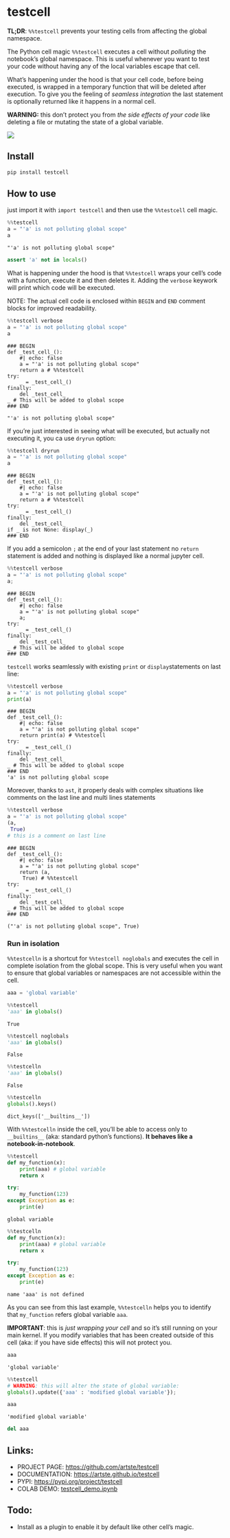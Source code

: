 # testcell

<!-- WARNING: THIS FILE WAS AUTOGENERATED! DO NOT EDIT! -->

**TL;DR**: `%%testcell` prevents your testing cells from affecting the
global namespace.

The Python cell magic `%%testcell` executes a cell without *polluting*
the notebook’s global namespace. This is useful whenever you want to
test your code without having any of the local variables escape that
cell.

What’s happening under the hood is that your cell code, before being
executed, is wrapped in a temporary function that will be deleted after
execution. To give you the feeling of *seamless integration* the last
statement is optionally returned like it happens in a normal cell.

**WARNING:** this don’t protect you from *the side effects of your code*
like deleting a file or mutating the state of a global variable.

<div>

[![](https://colab.research.google.com/assets/colab-badge.svg)](https://colab.research.google.com/github/artste/testcell/blob/main/demo/testcell_demo.ipynb)

</div>

## Install

``` sh
pip install testcell
```

## How to use

just import it with `import testcell` and then use the `%%testcell` cell
magic.

``` python
%%testcell
a = "'a' is not polluting global scope"
a
```

    "'a' is not polluting global scope"

``` python
assert 'a' not in locals()
```

What is happening under the hood is that `%%testcell` wraps your cell’s
code with a function, execute it and then deletes it. Adding the
`verbose` keywork will print which code will be executed.

NOTE: The actual cell code is enclosed within `BEGIN` and `END` comment
blocks for improved readability.

``` python
%%testcell verbose
a = "'a' is not polluting global scope"
a
```


    ### BEGIN
    def _test_cell_():
        #| echo: false
        a = "'a' is not polluting global scope"
        return a # %%testcell
    try:
        _ = _test_cell_()
    finally:
        del _test_cell_
    _ # This will be added to global scope
    ### END

    "'a' is not polluting global scope"

If you’re just interested in seeing what will be executed, but actually
not executing it, you ca use `dryrun` option:

``` python
%%testcell dryrun
a = "'a' is not polluting global scope"
a
```


    ### BEGIN
    def _test_cell_():
        #| echo: false
        a = "'a' is not polluting global scope"
        return a # %%testcell
    try:
        _ = _test_cell_()
    finally:
        del _test_cell_
    if _ is not None: display(_)
    ### END

If you add a semicolon `;` at the end of your last statement no `return`
statement is added and nothing is displayed like a normal jupyter cell.

``` python
%%testcell verbose
a = "'a' is not polluting global scope"
a;
```


    ### BEGIN
    def _test_cell_():
        #| echo: false
        a = "'a' is not polluting global scope"
        a;
    try:
        _ = _test_cell_()
    finally:
        del _test_cell_
    _ # This will be added to global scope
    ### END

`testcell` works seamlessly with existing `print` or `display`statements
on last line:

``` python
%%testcell verbose
a = "'a' is not polluting global scope"
print(a)
```


    ### BEGIN
    def _test_cell_():
        #| echo: false
        a = "'a' is not polluting global scope"
        return print(a) # %%testcell
    try:
        _ = _test_cell_()
    finally:
        del _test_cell_
    _ # This will be added to global scope
    ### END
    'a' is not polluting global scope

Moreover, thanks to `ast`, it properly deals with complex situations
like comments on the last line and multi lines statements

``` python
%%testcell verbose
a = "'a' is not polluting global scope"
(a,
 True)
# this is a comment on last line
```


    ### BEGIN
    def _test_cell_():
        #| echo: false
        a = "'a' is not polluting global scope"
        return (a,
         True) # %%testcell
    try:
        _ = _test_cell_()
    finally:
        del _test_cell_
    _ # This will be added to global scope
    ### END

    ("'a' is not polluting global scope", True)

### Run in isolation

`%%testcelln` is a shortcut for `%%testcell noglobals` and executes the
cell in complete isolation from the global scope. This is very useful
when you want to ensure that global variables or namespaces are not
accessible within the cell.

``` python
aaa = 'global variable'
```

``` python
%%testcell
'aaa' in globals()
```

    True

``` python
%%testcell noglobals
'aaa' in globals()
```

    False

``` python
%%testcelln
'aaa' in globals()
```

    False

``` python
%%testcelln
globals().keys()
```

    dict_keys(['__builtins__'])

With `%%testcelln` inside the cell, you’ll be able to access only to
`__builtins__` (aka: standard python’s functions). **It behaves like a
notebook-in-notebook**.

``` python
%%testcell
def my_function(x):
    print(aaa) # global variable
    return x

try:
    my_function(123)
except Exception as e:
    print(e)
```

    global variable

``` python
%%testcelln
def my_function(x):
    print(aaa) # global variable
    return x

try:
    my_function(123)
except Exception as e:
    print(e)
```

    name 'aaa' is not defined

As you can see from this last example, `%%testcelln` helps you to
identify that `my_function` refers global variable `aaa`.

**IMPORTANT**: this is *just wrapping your cell* and so it’s still
running on your main kernel. If you modify variables that has been
created outside of this cell (aka: if you have side effects) this will
not protect you.

``` python
aaa
```

    'global variable'

``` python
%%testcell 
# WARNING: this will alter the state of global variable:
globals().update({'aaa' : 'modified global variable'});
```

``` python
aaa
```

    'modified global variable'

``` python
del aaa
```

## Links:

- PROJECT PAGE: <https://github.com/artste/testcell>
- DOCUMENTATION: <https://artste.github.io/testcell>
- PYPI: <https://pypi.org/project/testcell>
- COLAB DEMO:
  [testcell_demo.ipynb](https://colab.research.google.com/github/artste/testcell/blob/main/demo/testcell_demo.ipynb)

## Todo:

- Install as a plugin to enable it by default like other cell’s magic.
